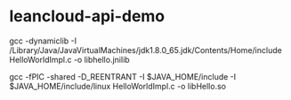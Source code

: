 # leancloud-api-demo

gcc -dynamiclib -I /Library/Java/JavaVirtualMachines/jdk1.8.0_65.jdk/Contents/Home/include 
HelloWorldImpl.c -o libhello.jnilib

gcc -fPIC -shared -D_REENTRANT -I $JAVA_HOME/include -I $JAVA_HOME/include/linux HelloWorldImpl.c -o libHello.so